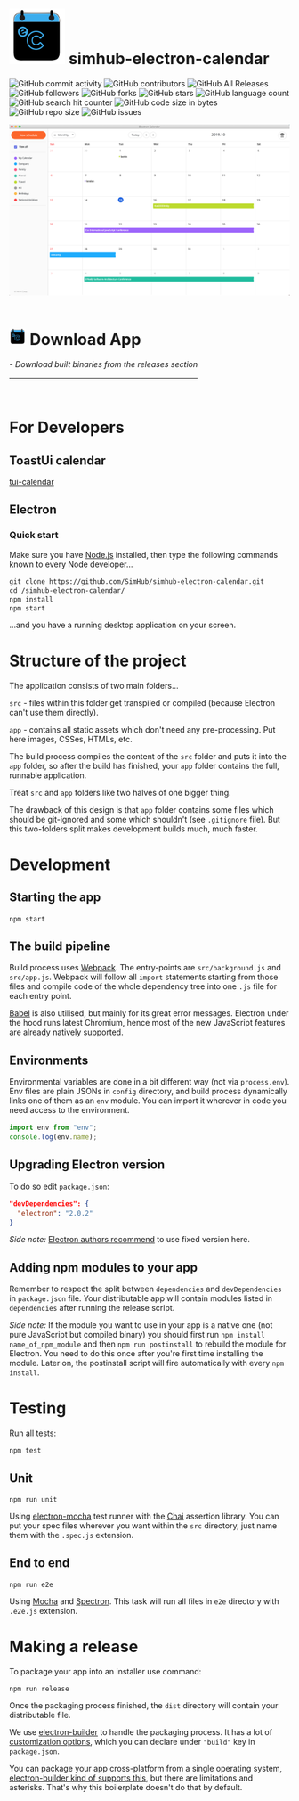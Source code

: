 #  <img src="./resources/icons/512x512.png" alt="electron-calendar" width="100"/>  simhub-electron-calendar 
 
![GitHub commit activity](https://img.shields.io/github/commit-activity/m/simhub/simhub-electron-calendar?style=for-the-badge)
![GitHub
contributors](https://img.shields.io/github/contributors/simhub/simhub-electron-calendar?style=for-the-badge)
![GitHub All Releases](https://img.shields.io/github/downloads/simhub/simhub-electron-calendar/total?style=for-the-badge)
![GitHub followers](https://img.shields.io/github/followers/simhub?style=for-the-badge)
![GitHub forks](https://img.shields.io/github/forks/simhub/simhub-electron-calendar?style=for-the-badge)
![GitHub stars](https://img.shields.io/github/stars/simhub/simhub-electron-calendar?style=for-the-badge)
![GitHub language count](https://img.shields.io/github/languages/count/simhub/simhub-electron-calendar?style=for-the-badge)
![GitHub search hit counter](https://img.shields.io/github/search/simhub/simhub-electron-calendar/goto?style=for-the-badge)
![GitHub code size in bytes](https://img.shields.io/github/languages/code-size/simhub/simhub-electron-calendar?style=for-the-badge)
![GitHub repo size](https://img.shields.io/github/repo-size/simhub/simhub-electron-calendar?style=for-the-badge)
![GitHub issues](https://img.shields.io/github/issues/simhub/simhub-electron-calendar?style=for-the-badge)


 <img src="./src/images/calendar.png" alt="electron-calendar"/>  

<br>
<br>

 # <img src="./resources/icons/512x512.png" alt="electron-calendar" width="30"/>  Download App 


 <a href="https://github.com/SimHub/simhub-electron-calendar/releases"
 al="app"><em style="vertical-align: 18px;"> - Download built
 binaries from the releases section</em> </a> 

<br>

# For Developers  

## ToastUi calendar 

<a href="https://github.com/nhn/tui.calendar">tui-calendar</a> 

## Electron  

### Quick start

Make sure you have [Node.js](https://nodejs.org) installed, then type the following commands known to every Node developer...
```
git clone https://github.com/SimHub/simhub-electron-calendar.git
cd /simhub-electron-calendar/
npm install
npm start
```
...and you have a running desktop application on your screen.

# Structure of the project

The application consists of two main folders...

`src` - files within this folder get transpiled or compiled (because Electron can't use them directly).

`app` - contains all static assets which don't need any pre-processing. Put here images, CSSes, HTMLs, etc.

The build process compiles the content of the `src` folder and puts it into the `app` folder, so after the build has finished, your `app` folder contains the full, runnable application.

Treat `src` and `app` folders like two halves of one bigger thing.

The drawback of this design is that `app` folder contains some files which should be git-ignored and some which shouldn't (see `.gitignore` file). But this two-folders split makes development builds much, much faster.

# Development

## Starting the app

```
npm start
```

## The build pipeline

Build process uses [Webpack](https://webpack.js.org/). The entry-points are `src/background.js` and `src/app.js`. Webpack will follow all `import` statements starting from those files and compile code of the whole dependency tree into one `.js` file for each entry point.

[Babel](http://babeljs.io/) is also utilised, but mainly for its great error messages. Electron under the hood runs latest Chromium, hence most of the new JavaScript features are already natively supported.

## Environments

Environmental variables are done in a bit different way (not via `process.env`). Env files are plain JSONs in `config` directory, and build process dynamically links one of them as an `env` module. You can import it wherever in code you need access to the environment.
```js
import env from "env";
console.log(env.name);
```

## Upgrading Electron version

To do so edit `package.json`:
```json
"devDependencies": {
  "electron": "2.0.2"
}
```
*Side note:* [Electron authors recommend](http://electron.atom.io/docs/tutorial/electron-versioning/) to use fixed version here.

## Adding npm modules to your app

Remember to respect the split between `dependencies` and `devDependencies` in `package.json` file. Your distributable app will contain modules listed in `dependencies` after running the release script.

*Side note:* If the module you want to use in your app is a native one (not pure JavaScript but compiled binary) you should first  run `npm install name_of_npm_module` and then `npm run postinstall` to rebuild the module for Electron. You need to do this once after you're first time installing the module. Later on, the postinstall script will fire automatically with every `npm install`.

# Testing

Run all tests:
```
npm test
```

## Unit

```
npm run unit
```
Using [electron-mocha](https://github.com/jprichardson/electron-mocha) test runner with the [Chai](http://chaijs.com/api/assert/) assertion library. You can put your spec files wherever you want within the `src` directory, just name them with the `.spec.js` extension.

## End to end

```
npm run e2e
```
Using [Mocha](https://mochajs.org/) and [Spectron](http://electron.atom.io/spectron/). This task will run all files in `e2e` directory with `.e2e.js` extension.

# Making a release

To package your app into an installer use command:
```
npm run release
```

Once the packaging process finished, the `dist` directory will contain your distributable file.

We use [electron-builder](https://github.com/electron-userland/electron-builder) to handle the packaging process. It has a lot of [customization options](https://www.electron.build/configuration/configuration), which you can declare under `"build"` key in `package.json`.

You can package your app cross-platform from a single operating system, [electron-builder kind of supports this](https://www.electron.build/multi-platform-build), but there are limitations and asterisks. That's why this boilerplate doesn't do that by default.
